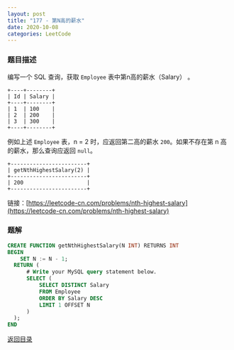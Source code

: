 ```yaml
---
layout: post
title: "177 - 第N高的薪水"
date: 2020-10-08
categories: LeetCode
---
```


### **题目描述**

编写一个 SQL 查询，获取 `Employee` 表中第n高的薪水（Salary） 。
```
+----+--------+
| Id | Salary |
+----+--------+
| 1  | 100    |
| 2  | 200    |
| 3  | 300    |
+----+--------+
```

例如上述 `Employee` 表，n = 2 时，应返回第二高的薪水 `200`。如果不存在第 n 高的薪水，那么查询应返回 `null`。

```
+------------------------+
| getNthHighestSalary(2) |
+------------------------+
| 200                    |
+------------------------+
```


链接：[https://leetcode-cn.com/problems/nth-highest-salary](https://leetcode-cn.com/problems/nth-highest-salary)


### **题解**
``` sql
CREATE FUNCTION getNthHighestSalary(N INT) RETURNS INT
BEGIN
    SET N := N - 1;
  RETURN (
      # Write your MySQL query statement below.
      SELECT (
          SELECT DISTINCT Salary
          FROM Employee
          ORDER BY Salary DESC
          LIMIT 1 OFFSET N
      )
  );
END
```


[返回目录](https://maxwell-blog.cn/leetcode/2020/10/08/leetcode.html)